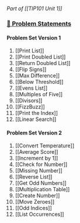 *Part of [[TIP101 Unit 1]]*

### [🔗 Problem Statements](https://courses.codepath.org/courses/tip101/unit/1#!session_two)

#### Problem Set Version 1

1. [[Print List]]
2. [[Print Doubled List]]
3. [[Return Doubled List]]
4. [[Flip Signs]]
5. [[Max Difference]]
6. [[Below Threshold]]
7. [[Evens List]]
8. [[Multiples of Five]]
9. [[Divisors]]
10. [[FizzBuzz]]
11. [[Print the Index]]
12. [[Linear Search]]

#### Problem Set Version 2

1. [[Convert Temperature]]
2. [[Average Score]]
3. [[Increment by 1]]
4. [[Check for Number]]
5. [[Missing Number]]
6. [[Reverse List]]
7. [[Get Odd Numbers]]
8. [[Multiplication Table]]
9. [[Create Number]]
10. [[Move Zeroes]]
11. [[Odd Indices]]
12. [[List Occurrences]]